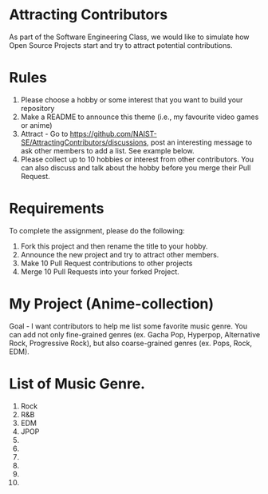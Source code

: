 # Attracting Contributors
As part of the Software Engineering Class, we would like to simulate how Open Source Projects start and try to attract potential contributions.

# Rules

1. Please choose a hobby or some interest that you want to build your repository
2. Make a README to announce this theme (i.e., my favourite video games or anime)
3. Attract - Go to https://github.com/NAIST-SE/AttractingContributors/discussions, post an interesting message to ask other members to add a list. See example below.
4. Please collect up to 10 hobbies or interest from other contributors. You can also discuss and talk about the hobby before you merge their Pull Request.

# Requirements
To complete the assignment, please do the following:
1. Fork this project and then rename the title to your hobby. 
2. Announce the new project and try to attract other members.
3. Make 10 Pull Request contributions to other projects
4. Merge 10 Pull Requests into your forked Project.

# My Project (Anime-collection)
Goal - I want contributors to help me list some favorite music genre.
You can add not only fine-grained genres (ex. Gacha Pop, Hyperpop, Alternative Rock, Progressive Rock), but also coarse-grained genres (ex. Pops, Rock, EDM).

# List of Music Genre.
1. Rock
2. R&B
3. EDM
4. JPOP
5. 
6. 
7. 
8. 
9. 
10. 
